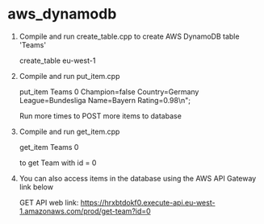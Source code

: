 # aws_dynamodb

1. Compile and run create_table.cpp to create AWS DynamoDB table 'Teams'

	create_table eu-west-1

2. Compile and run put_item.cpp

	put_item Teams 0 Champion=false Country=Germany League=Bundesliga Name=Bayern Rating=0.98\n";
	
	Run more times to POST more items to database
	
3. Compile and run get_item.cpp 

	get_item Teams 0
	
	to get Team with id = 0
	
4. You can also access items in the database using the AWS API Gateway link below


	GET API web link:
	https://hrxbtdokf0.execute-api.eu-west-1.amazonaws.com/prod/get-team?id=0



